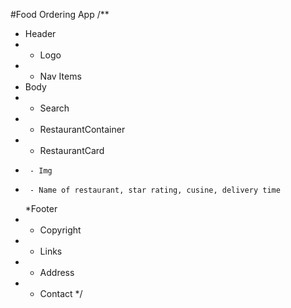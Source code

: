 #Food Ordering App
/\*\*

- Header
- - Logo
- - Nav Items
- Body
- - Search
- - RestaurantContainer
- - RestaurantCard
-      - Img
-      - Name of restaurant, star rating, cusine, delivery time
  \*Footer
- - Copyright
- - Links
- - Address
- - Contact
    \*/
